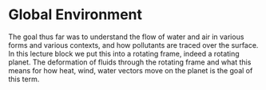 # Global Environment

The goal thus far was to understand the flow of water and air in various forms and various contexts, and how pollutants are traced over the surface.
In this lecture block we put this into a rotating frame, indeed a rotating planet.
The deformation of fluids through the rotating frame and what this means for how heat, wind, water vectors move on the planet is the goal of this term.

```{tableofcontents}
```
